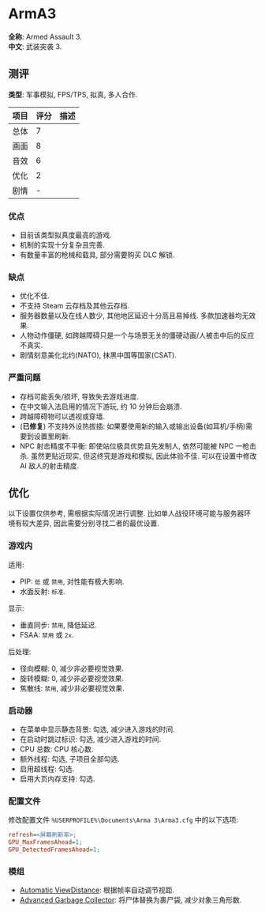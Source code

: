 # ArmA3

**全称**: Armed Assault 3.  
**中文**: 武装突袭 3.  

## 测评

**类型**: 军事模拟, FPS/TPS, 拟真, 多人合作.  

| 项目 | 评分 | 描述 |
| ---- | ---- | ---- |
| 总体 | 7    |      |
| 画面 | 8    |      |
| 音效 | 6    |      |
| 优化 | 2    |      |
| 剧情 | -    |      |

### 优点

- 目前该类型拟真度最高的游戏.
- 机制的实现十分复杂且完善.
- 有数量丰富的枪械和载具, 部分需要购买 DLC 解锁.

### 缺点

- 优化不佳.
- 不支持 Steam 云存档及其他云存档.
- 服务器数量以及在线人数少, 其他地区延迟十分高且易掉线. 多款加速器均无效果.
- 人物动作僵硬, 如跨越障碍只是一个与场景无关的僵硬动画/人被击中后的反应不真实.
- 剧情刻意美化北约(NATO), 抹黑中国等国家(CSAT).

### 严重问题

- 存档可能丢失/损坏, 导致失去游戏进度.
- 在中文输入法启用的情况下游玩, 约 10 分钟后会崩溃.
- 跨越障碍物可以透视或穿墙.
- (**已修复**) 不支持外设热拔插: 如果要使用新的输入或输出设备(如耳机/手柄)需要到设置里刷新.
- NPC 射击精度不平衡: 即使站位极具优势且先发制人, 依然可能被 NPC 一枪击杀. 虽然更贴近现实, 但这终究是游戏和模拟, 因此体验不佳. 可以在设置中修改 AI 敌人的射击精度.

## 优化

以下设置仅供参考, 需根据实际情况进行调整. 比如单人战役环境可能与服务器环境有较大差异, 因此需要分别寻找二者的最优设置.  

### 游戏内

适用:  

- PIP: `低` 或 `禁用`, 对性能有极大影响.
- 水面反射: `标准`.

显示:  

- 垂直同步: `禁用`, 降低延迟.
- FSAA: `禁用` 或 `2x`.

后处理:  

- 径向模糊: 0, 减少非必要视觉效果.
- 旋转模糊: 0, 减少非必要视觉效果.
- 焦散线: `禁用`, 减少非必要视觉效果.

### 启动器

- 在菜单中显示静态背景: 勾选, 减少进入游戏的时间.
- 在启动时跳过标识: 勾选, 减少进入游戏的时间.
- CPU 总数: CPU 核心数.
- 额外线程: 勾选, 子项目全部勾选.
- 启用超线程: 勾选.
- 启用大页内存支持: 勾选.

### 配置文件

修改配置文件 `%USERPROFILE%\Documents\Arma 3\Arma3.cfg` 中的以下选项:  

```cfg
refresh=<屏幕刷新率>;
GPU_MaxFramesAhead=1;
GPU_DetectedFramesAhead=1;
```

### 模组

- [Automatic ViewDistance]\: 根据帧率自动调节视距.
- [Advanced Garbage Collector]\: 将尸体替换为裹尸袋, 减少对象三角形数.

[Automatic ViewDistance]: https://steamcommunity.com/sharedfiles/filedetails/?id=1544955993
[Advanced Garbage Collector]: https://steamcommunity.com/sharedfiles/filedetails/?id=1724884525
